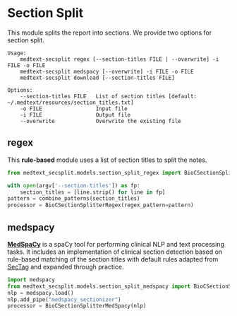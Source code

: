 # Section Split

This module splits the report into sections. 
We provide two options for section split.

```shell
Usage:
    medtext-secsplit regex [--section-titles FILE | --overwrite] -i FILE -o FILE
    medtext-secsplit medspacy [--overwrite] -i FILE -o FILE
    medtext-secsplit download [--section-titles FILE]

Options:
    --section-titles FILE   List of section titles [default: ~/.medtext/resources/section_titles.txt]
    -o FILE                 Input file
    -i FILE                 Output file
    --overwrite             Overwrite the existing file
```

## regex

This **rule-based** module uses a list of section titles to split the notes.

```python
from medtext_secsplit.models.section_split_regex import BioCSectionSplitterRegex, combine_patterns

with open(argv['--section-titles']) as fp:
    section_titles = [line.strip() for line in fp]
pattern = combine_patterns(section_titles)
processor = BioCSectionSplitterRegex(regex_pattern=pattern)
```

## medspacy

[**MedSpaCy**](https://github.com/medspacy/medspacy) is a spaCy tool for performing
clinical NLP and text processing tasks.
It includes an implementation of clinical section detection based on rule-based
matching of the section titles with default rules adapted from
[SecTag](https://pubmed.ncbi.nlm.nih.gov/18999303/) and
expanded through practice.

```python
import medspacy
from medtext_secsplit.models.section_split_medspacy import BioCSectionSplitterMedSpacy
nlp = medspacy.load()
nlp.add_pipe("medspacy_sectionizer")
processor = BioCSectionSplitterMedSpacy(nlp)
```
